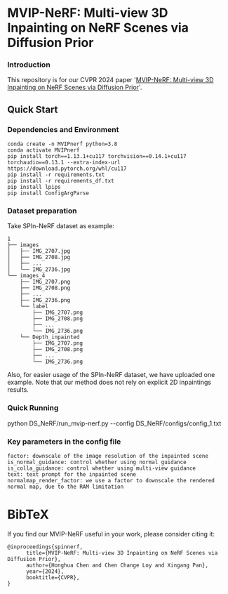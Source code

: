 # MVIP-NeRF: Multi-view 3D Inpainting on NeRF Scenes via Diffusion Prior

### Introduction
This repository is for our CVPR 2024 paper '[MVIP-NeRF: Multi-view 3D Inpainting on NeRF Scenes via Diffusion Prior](https://chenhonghua.github.io/clay.github.io/)'. 

## Quick Start

### Dependencies and Environment
```
conda create -n MVIPnerf python=3.8
conda activate MVIPnerf
pip install torch==1.13.1+cu117 torchvision==0.14.1+cu117 torchaudio==0.13.1 --extra-index-url https://download.pytorch.org/whl/cu117
pip install -r requirements.txt
pip install -r requirements_df.txt
pip install lpips
pip install ConfigArgParse
```

### Dataset preparation
Take SPIn-NeRF dataset as example:
```
1
├── images
│   ├── IMG_2707.jpg
│   ├── IMG_2708.jpg
│   ├── ...
│   └── IMG_2736.jpg
└── images_4
    ├── IMG_2707.png
    ├── IMG_2708.png
    ├── ...
    ├── IMG_2736.png
    └── label
        ├── IMG_2707.png
        ├── IMG_2708.png
        ├── ...
        └── IMG_2736.png
    └── Depth_inpainted
        ├── IMG_2707.png
        ├── IMG_2708.png
        ├── ...
        └── IMG_2736.png

```
Also, for easier usage of the SPIn-NeRF dataset, we have uploaded one example. Note that our method does not rely on explicit 2D inpaintings results.

### Quick Running
python DS_NeRF/run_mvip-nerf.py --config DS_NeRF/configs/config_1.txt

### Key parameters in the config file
```
factor: downscale of the image resolution of the inpainted scene 
is_normal_guidance: control whether using normal guidance
is_colla_guidance: control whether using multi-view guidance
text: text prompt for the inpainted scene
normalmap_render_factor: we use a factor to downscale the rendered normal map, due to the RAM limitation
```

# BibTeX
If you find our MVIP-NeRF useful in your work, please consider citing it:
```
@inproceedings{spinnerf,
      title={MVIP-NeRF: Multi-view 3D Inpainting on NeRF Scenes via Diffusion Prior}, 
      author={Honghua Chen and Chen Change Loy and Xingang Pan},
      year={2024},
      booktitle={CVPR},
}
```
